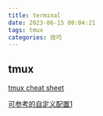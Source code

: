 ```yaml
---
title: terminal
date: 2023-06-15 00:04:21
tags: tmux
categories: 技巧
---
```


## tmux

[tmux cheat sheet](https://tmuxcheatsheet.com)

[可参考的自定义配置1](https://github.com/theniceboy/.config/blob/master/.tmux.conf)
